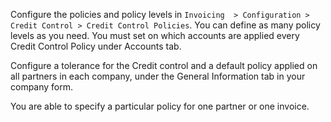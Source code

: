 Configure the policies and policy levels in
`Invoicing  > Configuration > Credit Control > Credit Control Policies`.
You can define as many policy levels as you need. You must set on which
accounts are applied every Credit Control Policy under Accounts tab.

Configure a tolerance for the Credit control and a default policy
applied on all partners in each company, under the General Information
tab in your company form.

You are able to specify a particular policy for one partner or one
invoice.
